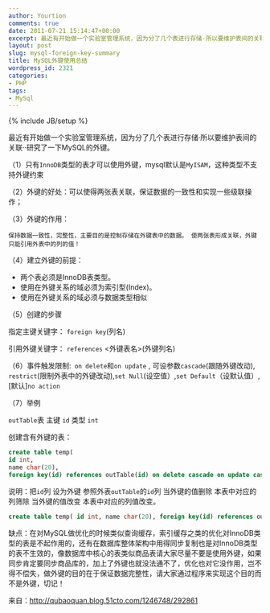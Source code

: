 ```yaml
---
author: Yourtion
comments: true
date: 2011-07-21 15:14:47+00:00
excerpt: 最近有开始做一个实验室管理系统，因为分了几个表进行存储·所以要维护表间的关联··研究了一下MySQL的外键。
layout: post
slug: mysql-foreign-key-summary
title: MySQL外键使用总结
wordpress_id: 2321
categories:
- PHP
tags:
- MySql
---
```

{% include JB/setup %}

最近有开始做一个实验室管理系统，因为分了几个表进行存储·所以要维护表间的关联··研究了一下MySQL的外键。

（1）只有```InnoDB```类型的表才可以使用外键，mysql默认是```MyISAM```，这种类型不支持外键约束

（2）外键的好处：可以使得两张表关联，保证数据的一致性和实现一些级联操作；

（3）外键的作用：

	保持数据一致性，完整性，主要目的是控制存储在外键表中的数据。 使两张表形成关联，外键只能引用外表中的列的值！

（4）建立外键的前提：

* 两个表必须是InnoDB表类型。
* 使用在外键关系的域必须为索引型(Index)。
* 使用在外键关系的域必须与数据类型相似

（5）创建的步骤

指定主键关键字： ```foreign key```(列名)

引用外键关键字： ```references``` <外键表名>(外键列名)

（6）事件触发限制:``` on delete```和```on update``` , 可设参数```cascade```(跟随外键改动), ```restrict```(限制外表中的外键改动),```set Null```(设空值）,```set Default```（设默认值）,[默认]```no action```

（7）举例

```outTable```表 主键 ```id``` 类型 ```int```

创建含有外键的表：

```sql
create table temp(
id int,
name char(20),
foreign key(id) references outTable(id) on delete cascade on update cascade);
```

说明：把```id```列 设为外键 参照外表```outTable```的```id```列 当外键的值删除 本表中对应的列筛除 当外键的值改变 本表中对应的列值改变。

```sql
create table temp( id int, name char(20), foreign key(id) references outTable(id) on delete cascade on update cascade);
```

缺点：在对MySQL做优化的时候类似查询缓存，索引缓存之类的优化对InnoDB类型的表是不起作用的，还有在数据库整体架构中用得同步复制也是对InnoDB类型的表不生效的，像数据库中核心的表类似商品表请大家尽量不要是使用外键，如果同步肯定要同步商品库的，加上了外键也就没法通不了，优化也对它没作用，岂不得不偿失，做外键的目的在于保证数据完整性，请大家通过程序来实现这个目的而不是外键，切记！

来自：http://qubaoquan.blog.51cto.com/1246748/292861
